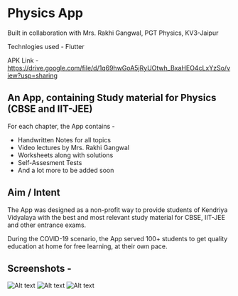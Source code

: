 # Physics App
Built in collaboration with Mrs. Rakhi Gangwal, PGT Physics, KV3-Jaipur

Technlogies used - Flutter

APK Link - https://drive.google.com/file/d/1q69hwGoA5jRyUOtwh_BxaHEO4cLxYzSo/view?usp=sharing

## An App, containing Study material for Physics (CBSE and IIT-JEE)

For each chapter, the App contains - 
- Handwritten Notes for all topics
- Video lectures by Mrs. Rakhi Gangwal
- Worksheets along with solutions
- Self-Assesment Tests
- And a lot more to be added soon

## Aim / Intent

The App was designed as a non-profit way to provide students of Kendriya Vidyalaya with the best and most relevant study material for CBSE, IIT-JEE and other entrance exams.

During the COVID-19 scenario, the App served 100+ students to get quality education at home for free learning, at their own pace.

## Screenshots - 
![Alt text](https://i.postimg.cc/TpZTfps9/ss0.jpg "Optional title")
![Alt text](https://i.postimg.cc/yDcsd74z/ss1.jpg "Optional title")
![Alt text](https://i.postimg.cc/8FGDfxNf/ss2.jpg "Optional title")

